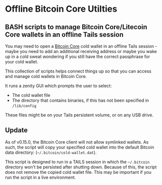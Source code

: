 Offline Bitcoin Core Utilties
=============================
## BASH scripts to manage Bitcoin Core/Litecoin Core wallets in an offline Tails session

You may need to open a [Bitcoin Core](https://bitcoin.org/en/bitcoin-core/) cold wallet in an offline Tails session - maybe you need to add an additional receiving address or maybe you wake up in a cold sweat wondering if you still have the correct passphrase for your cold wallet.

This collection of scripts helps connect things up so that you can access and manage cold wallets in Bitcoin Core.

It runs a zenity GUI which prompts the user to select:
* The cold wallet file
* The directory that contains binaries, if this has not been specified in `/lib/config`

These files might be on your Tails persistent volume, or on any USB drive.

## Update
As of v0.15.0, the Bitcoin Core client will not allow symlinked wallets. As such, the script will copy your specified cold wallet into the default Bitcoin data directory: (`~/.bitcoin/cold-wallet.dat`).

This script is designed to run in a TAILS session in which the `~/.bitcoin` directory won't be persisted after shutting down. Because of this, the script does not remove the copied cold wallet file. This may be important if you run the script in a live environment.
